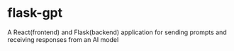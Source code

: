 # flask-gpt
A React(frontend) and Flask(backend) application for sending prompts and receiving responses from an AI model
